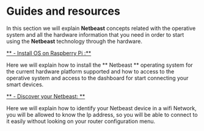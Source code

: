 # Guides and resources

In this section we will explain **Netbeast** concepts related with the operative system and all the hardware information that you need in order to start using the **Netbeast** technology through the hardware.

[** - Install OS on Raspberry Pi :**](https://www.gitbook.com/book/netbeast/docs/edit#/edit/master/chapters/guides_and_resources/install_os_on_raspberry_pi.md)

Here we will explain how to install the ** Netbeast ** operating system for the current hardware platform supported and how to access to the operative system and access to the dashboard for start connecting your smart devices.

[** - Discover your Netbeast: **](https://www.gitbook.com/book/netbeast/docs/edit#/edit/master/chapters/guides_and_resources/discover_your_netbeast.md)

Here we will explain how to identify your Netbeast device in a wifi Network, you will be allowed to know the Ip address, so you will be able to connect to it easily without looking on your router configuration menu. 